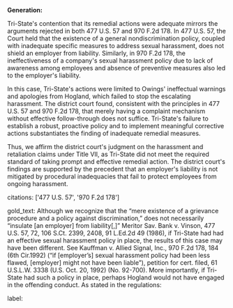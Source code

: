 **Generation:**

Tri-State's contention that its remedial actions were adequate mirrors the arguments rejected in both 477 U.S. 57 and 970 F.2d 178. In 477 U.S. 57, the Court held that the existence of a general nondiscrimination policy, coupled with inadequate specific measures to address sexual harassment, does not shield an employer from liability. Similarly, in 970 F.2d 178, the ineffectiveness of a company's sexual harassment policy due to lack of awareness among employees and absence of preventive measures also led to the employer's liability. 

In this case, Tri-State's actions were limited to Owings' ineffectual warnings and apologies from Hogland, which failed to stop the escalating harassment. The district court found, consistent with the principles in 477 U.S. 57 and 970 F.2d 178, that merely having a complaint mechanism without effective follow-through does not suffice. Tri-State's failure to establish a robust, proactive policy and to implement meaningful corrective actions substantiates the finding of inadequate remedial measures.

Thus, we affirm the district court's judgment on the harassment and retaliation claims under Title VII, as Tri-State did not meet the required standard of taking prompt and effective remedial action. The district court's findings are supported by the precedent that an employer's liability is not mitigated by procedural inadequacies that fail to protect employees from ongoing harassment.

citations: ['477 U.S. 57', '970 F.2d 178']

gold_text: Although we recognize that the “mere existence of a grievance procedure and a policy against discrimination,” does not necessarily “insulate [an employer] from liability[,]” Meritor Sav. Bank v. Vinson, 477 U.S. 57, 72, 106 S.Ct. 2399, 2408, 91 L.Ed.2d 49 (1986), if Tri-State had had an effective sexual harassment policy in place, the results of this case may have been different. See Kauffman v. Allied Signal, Inc., 970 F.2d 178, 184 (6th Cir.1992) (“if [employer’s] sexual harassment policy had been less flawed, [employer] might not have been liable”), petition for cert. filed, 61 U.S.L.W. 3338 (U.S. Oct. 20, 1992) (No. 92-700). More importantly, if Tri-State had such a policy in place, perhaps Hogland would not have engaged in the offending conduct. As stated in the regulations:

label: 